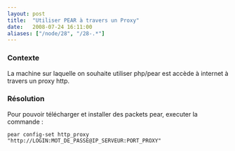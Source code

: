 ```yaml
---
layout: post
title:  "Utiliser PEAR à travers un Proxy"
date:   2008-07-24 16:11:00
aliases: ["/node/28", "/28-.*"]
---
```

### Contexte

La machine sur laquelle on souhaite utiliser php/pear est accède à
internet à travers un proxy http.

### Résolution

Pour pouvoir télécharger et installer des packets pear, executer la
commande :

    pear config-set http_proxy "http://LOGIN:MOT_DE_PASSE@IP_SERVEUR:PORT_PROXY"
